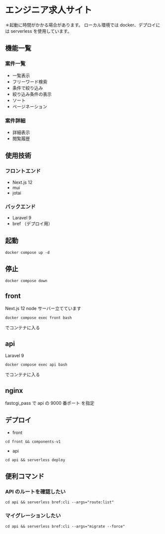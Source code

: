 # エンジニア求人サイト

＊起動に時間がかかる場合があります。
ローカル環境では docker、デプロイには serverless を使用しています。

## 機能一覧

### 案件一覧

- 一覧表示
- フリーワード検索
- 条件で絞り込み
- 絞り込み条件の表示
- ソート
- ページネーション

### 案件詳細

- 詳細表示
- 閲覧履歴

## 使用技術

### フロントエンド

- Next.js 12
- mui
- jotai

### バックエンド

- Laravel 9
- bref （デプロイ用）

## 起動

```
docker compose up -d
```

## 停止

```
docker compose down
```

## front

Next.js 12
node サーバー立てています

```
docker compose exec front bash
```

でコンテナに入る

## api

Laravel 9

```
docker compose exec api bash
```

でコンテナに入る

## nginx

fastcgi_pass で api の 9000 番ポート を指定

## デプロイ

- front

```
cd front && components-v1
```

- api

```
cd api && serverless deploy
```

## 便利コマンド

### API のルートを確認したい

```
cd api && serverless bref:cli --args="route:list"
```

### マイグレーションしたい

```
cd api && serverless bref:cli --args="migrate --force"
```
